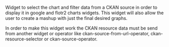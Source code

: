Widget to select the chart and filter data from a CKAN source in order to display it in google and flotr2 charts widgets. This widget will also allow the user to create a mashup with just the final desired graphs.

In order to make this widget work the CKAN resource data must be send from another widget or operator like ckan-source-from-url-operator, ckan-resource-selector or ckan-source-operator.
